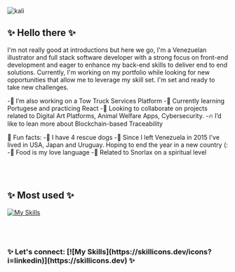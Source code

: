 ![kali](https://github.com/EffySolorzano/EffySolorzano/assets/117257688/a73a5bef-b71e-40c9-9578-c296af2cc24f)


<h2> ✨ Hello there ✨ </h2> 

I'm not really good at introductions but here we go, I'm a Venezuelan illustrator and full stack software developer with a strong focus on front-end development and eager to enhance my back-end skills to deliver end to end solutions. 
Currently, I'm working on my portfolio while looking for new opportunities that allow me to leverage my skill set. 
I'm set and ready to take new challenges.

-🌴 I’m also working on a Tow Truck Services Platform 
-🔮 Currently learning Portugese and practicing React 
-🦈 Looking to collaborate on projects related to Digital Art Platforms, Animal Welfare Apps, Cybersecurity. 
-🔥 I’d like to lean more about Blockchain-based Traceability  

🌺 Fun facts: 
 -🔹 I have 4 rescue dogs
 -🔹 Since I left Venezuela in 2015 I've lived in USA, Japan and Uruguay. Hoping to end the year in a new country (: 
 -🔹 Food is my love language 
 -🔹 Related to Snorlax on a spiritual level  

</br>
</br> 
<h2> ✨ Most used ✨ </h2>


[![My Skills](https://skillicons.dev/icons?i=js,html,css,bootstrap,python,flask,react,postgres,postman,ps,ai,git,github,vscode)](https://skillicons.dev)

</br>
</br> 
<h3> ✨ Let's connect: [![My Skills](https://skillicons.dev/icons?i=linkedin)](https://skillicons.dev) ✨ </h3>

<!--
**EffySolorzano/EffySolorzano** is a ✨ _special_ ✨ repository because its `README.md` (this file) appears on your GitHub profile.

Here are some ideas to get you started:

- 🔭 I’m currently working on ...
- 🌱 I’m currently learning ...
- 👯 I’m looking to collaborate on ...
- 🤔 I’m looking for help with ...
- 💬 Ask me about ...
- 📫 How to reach me: ...

- ⚡ Fun fact: ...
-->
